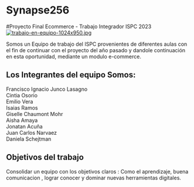 # Synapse256
#Proyecto Final Ecommerce - Trabajo Integrador ISPC 2023
[![trabajo-en-equipo-1024x950.jpg](https://i.postimg.cc/HLYpChcn/trabajo-en-equipo-1024x950.jpg)](https://postimg.cc/XrPMfxg6)

Somos un Equipo de trabajo del ISPC provenientes de diferentes aulas con el fin de continuar con el proyecto del año pasado y dandole continuación en esta oportunidad, mediante un modulo e-commerce.

## Los Integrantes del equipo Somos:

Francisco Ignacio	Junco Lasagno <br>
Cintia Osorio <br>
Emilio Vera <br>
Isaias Ramos	<br>
Giselle Chaumont Mohr <br>
Aisha Amaya	<br>
Jonatan Acuña 	<br>
Juan Carlos Narvaez <br>
Daniela Schejtman <br>

## Objetivos del trabajo

Consolidar un equipo con los objetivos claros : Como el aprendizaje, buena comunicacion , lograr conocer y dominar nuevas herramientas digitales.
